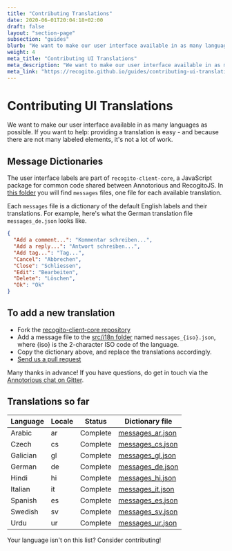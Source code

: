 ```yaml
---
title: "Contributing Translations"
date: 2020-06-01T20:04:18+02:00
draft: false
layout: "section-page"
subsection: "guides"
blurb: "We want to make our user interface available in as many languages as possible. If you want to help: contributing a translation is easy. This guide explains how."
weight: 4
meta_title: "Contributing UI Translations"
meta_description: "We want to make our user interface available in as many languages as possible. If you want to help: contributing a translation is easy. This guide explains how"
meta_link: "https://recogito.github.io/guides/contributing-ui-translations"
---
```


# Contributing UI Translations

We want to make our user interface available in as many languages as possible. If you want to help: providing a translation is easy - and because there are not many labeled elements, it's not a lot of work.

## Message Dictionaries

The user interface labels are part of `recogito-client-core`, a JavaScript package for common code shared between
Annotorious and RecogitoJS. In [this folder](https://github.com/recogito/recogito-client-core/tree/master/src/i18n) 
you will find `messages` files, one file for each available translation. 

Each `messages` file is a dictionary of the default English labels and their translations. For example, 
here's what the German translation file `messages_de.json` looks like.

```json
{
  "Add a comment...": "Kommentar schreiben...",
  "Add a reply...": "Antwort schreiben...",
  "Add tag...": "Tag...",
  "Cancel": "Abbrechen",
  "Close": "Schliessen",
  "Edit": "Bearbeiten",
  "Delete": "Löschen",
  "Ok": "Ok"
}
``` 

## To add a new translation

- Fork the [recogito-client-core repository](https://github.com/recogito/recogito-client-core)
- Add a message file to the [src/i18n folder](https://github.com/recogito/recogito-client-core/tree/master/src/i18n) named `messages_{iso}.json`, where {iso} is the 2-character ISO code of
  the language.
- Copy the dictionary above, and replace the translations accordingly.
- [Send us a pull request](https://www.freecodecamp.org/news/how-to-make-your-first-pull-request-on-github-3/)

Many thanks in advance! If you have questions, do get in touch via the [Annotorious chat on Gitter](https://gitter.im/recogito/annotorious). 

## Translations so far

| Language | Locale | Status | Dictionary file |
|--------|----------|--------|-----------------|
| Arabic | ar  | Complete   | [messages_ar.json](https://github.com/recogito/recogito-client-core/blob/master/src/i18n/messages_ar.json) |
| Czech | cs | Complete | [messages_cs.json](https://github.com/recogito/recogito-client-core/blob/master/src/i18n/messages_cs.json) |
| Galician | gl | Complete  | [messages_gl.json](https://github.com/recogito/recogito-client-core/blob/master/src/i18n/messages_gl.json) |
| German | de   | Complete  | [messages_de.json](https://github.com/recogito/recogito-client-core/blob/master/src/i18n/messages_de.json) |
| Hindi | hi | Complete   | [messages_hi.json](https://github.com/recogito/recogito-client-core/blob/master/src/i18n/messages_hi.json) |
| Italian | it | Complete | [messages_it.json](https://github.com/recogito/recogito-client-core/blob/master/src/i18n/messages_it.json) |
| Spanish | es  | Complete  | [messages_es.json](https://github.com/recogito/recogito-client-core/blob/master/src/i18n/messages_es.json) |
| Swedish | sv | Complete | [messages_sv.json](https://github.com/recogito/recogito-client-core/blob/master/src/i18n/messages_sv.json) |
| Urdu | ur | Complete   | [messages_ur.json](https://github.com/recogito/recogito-client-core/blob/master/src/i18n/messages_ur.json) |

Your language isn't on this list? Consider contributing!

